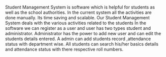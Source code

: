 Student Management System is software which is helpful for students as well as the school 
authorities. In the current system all the activities are done manually. Its time saving and 
scalable. Our Student Management System deals with the various activities related to the 
students
In the software we can register as a user and user has two types student and administrator. 
Administrator has the power to add new user and can edit the students details entered. A 
admin can add students record ,attendance status with department wise. All students can 
search his/her basics details and attendance status with there respective roll numbers.
